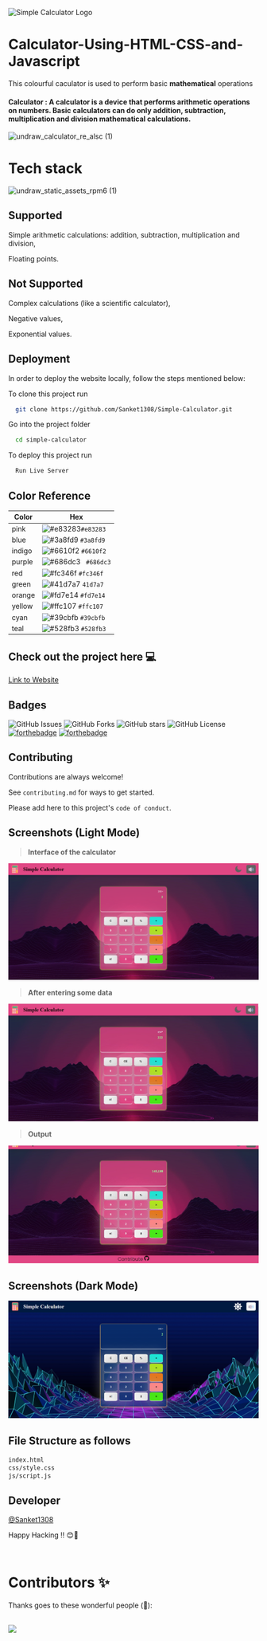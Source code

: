 ![Simple Calculator Logo](https://i.imgur.com/VFZ1TRu.png)
# Calculator-Using-HTML-CSS-and-Javascript
This colourful caculator is used to perform basic  **mathematical** operations
#### Calculator : A calculator is a device that performs arithmetic operations on numbers. Basic calculators can do only addition, subtraction, multiplication and division mathematical calculations. 

![undraw_calculator_re_alsc (1)](https://user-images.githubusercontent.com/114678694/193467678-38489f12-5751-414d-a1e9-04657d5ade53.svg)
<br>
<h1>Tech stack</h1>


![undraw_static_assets_rpm6 (1)](https://user-images.githubusercontent.com/114678694/193468831-6df4843c-8228-4e5d-9d76-63afbe2d9ac4.svg)

## Supported

Simple arithmetic calculations: addition, subtraction, multiplication and division,

Floating points.
## Not Supported

Complex calculations (like a scientific calculator),

Negative values,

Exponential values.

## Deployment
In order to deploy the website locally, follow the steps mentioned below:

To clone this project run

```bash
  git clone https://github.com/Sanket1308/Simple-Calculator.git
```
Go into the project folder

```bash
  cd simple-calculator
```
To deploy this project run

```bash
  Run Live Server
``` 
 ## Color Reference

| Color             | Hex                                                                |
| ----------------- | ------------------------------------------------------------------ |
| pink | ![#e83283](https://placehold.co/15x15/e83283/e83283.png)`#e83283` |
| blue | ![#3a8fd9](https://placehold.co/15x15/3a8fd9/3a8fd9.png) `#3a8fd9` |
| indigo | ![#6610f2](https://placehold.co/15x15/6610f2/6610f2.png) `#6610f2` |
| purple | ![#686dc3](https://placehold.co/15x15/686dc3/686dc3.png) ` #686dc3` |
| red | ![#fc346f](https://placehold.co/15x15/fc346f/fc346f.png) `#fc346f` |
| green | ![#41d7a7](https://placehold.co/15x15/41d7a7/41d7a7.png) `41d7a7`  |
| orange | ![#fd7e14](https://placehold.co/15x15/fd7e14/fd7e14.png) `#fd7e14` |
| yellow | ![#ffc107](https://placehold.co/15x15/ffc107/ffc107.png) `#ffc107 ` |
| cyan | ![#39cbfb](https://placehold.co/15x15/39cbfb/39cbfb.png) `#39cbfb`  |
| teal | ![#528fb3](https://placehold.co/15x15/528fb3/528fb3.png) `#528fb3`  |


## Check out the project here 💻

[Link to Website](https://sanket1308.github.io/Simple-Calculator/)


## Badges


![GitHub Issues](https://img.shields.io/github/issues/Sanket1308/Simple-Calculator?style=for-the-badge)
![GitHub Forks](https://img.shields.io/github/forks/Sanket1308/Simple-Calculator?style=for-the-badge)
![GitHub stars](https://img.shields.io/github/stars/Sanket1308/Simple-Calculator?style=for-the-badge)
![GitHub License](https://img.shields.io/github/license/Sanket1308/Simple-Calculator?style=for-the-badge)
[![forthebadge](https://forthebadge.com/images/badges/made-with-javascript.svg)](https://forthebadge.com)
[![forthebadge](http://forthebadge.com/images/badges/built-with-love.svg)](http://forthebadge.com)


## Contributing

Contributions are always welcome!

See `contributing.md` for ways to get started.

Please add here to this project's `code of conduct`.


## Screenshots (Light Mode)
>**Interface of the calculator**

![App Screenshot](/img/screenshot_light.png)

>**After entering some data**

![App Screenshot](/img/Screenshot_data.jpg)

>**Output**

![App Screenshot](/img/Screenshot_output.jpg)


## Screenshots (Dark Mode)

![App Screenshot](/img/Screenshot_dark.png)

## File Structure as follows
```
index.html
css/style.css
js/script.js
```


## Developer

 [@Sanket1308](https://www.github.com/Sanket1308)

Happy Hacking !! 😊🙌

</br>

# Contributors ✨

Thanks goes to these wonderful people (🤗):

</br>

<a href="https://github.com/Sanket1308/Simple-Calculator/graphs/contributors">
  <img src="https://contrib.rocks/image?repo=Sanket1308/Simple-Calculator"/>
  </a>
